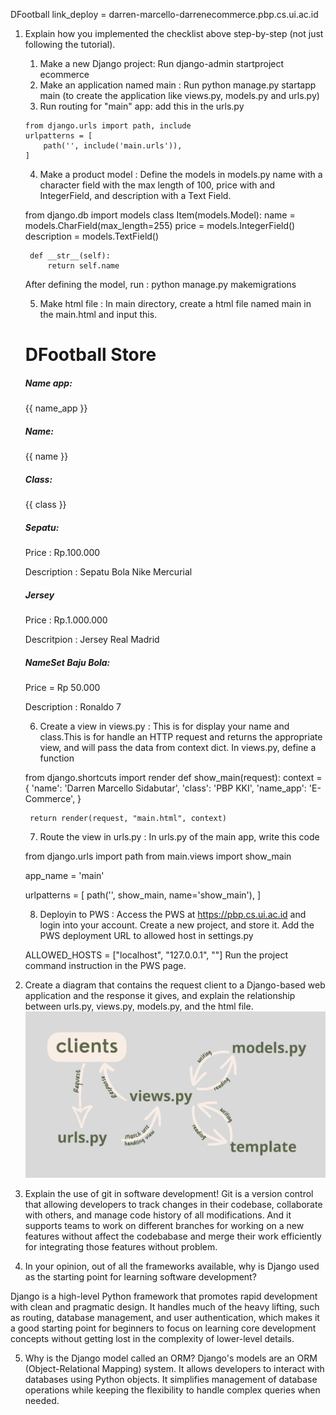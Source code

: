 DFootball
link_deploy = darren-marcello-darrenecommerce.pbp.cs.ui.ac.id
1. Explain how you implemented the checklist above step-by-step (not just following the tutorial).
    1. Make a new Django project:
    Run django-admin startproject ecommerce
    2. Make an application named main :
    Run python manage.py startapp main (to create the application like views.py, models.py and urls.py)
    3. Run routing for "main" app:
    add this in the urls.py

    ```
    from django.urls import path, include
    urlpatterns = [
        path('', include('main.urls')),
    ]
    ```
    4. Make a product model :
    Define the models in models.py name with a character field with the max length of 100, price with and IntegerField, and description with a Text Field.

    from django.db import models
    class Item(models.Model):
        name = models.CharField(max_length=255)
        price = models.IntegerField()
        description = models.TextField()

        def __str__(self):
            return self.name
    
    After defining the model, run : 
    python manage.py makemigrations
    
    5. Make html file :
    In main directory, create a html file named main in the main.html and input this. 
    <h1>DFootball Store</h1>
    <h5>Name app: </h5>
    <p>{{ name_app }}</p> <!-- Change according to your npm -->
    <h5>Name: </h5>
    <p>{{ name }}</p> <!-- Change according to your name -->
    <h5>Class: </h5>
    <p>{{ class }}</p> <!-- Change according to your class -->
    <h5>Sepatu: </h5> <!-- Change according to your product -->
    <p>Price : Rp.100.000</p> <!-- Change according to your class -->
    <p>Description : Sepatu Bola Nike Mercurial</p> <!-- Change according to your class -->
    <h5>Jersey </h5> <!-- Change according to your product -->
    <p>Price : Rp.1.000.000</p> <!-- Change according to your class -->
    <p>Descritpion : Jersey Real Madrid</p> <!-- Change according to your class -->
    <h5>NameSet Baju Bola: </h5> <!-- Change according to your product -->
    <p>Price = Rp 50.000</p> <!-- Change according to your class -->
    <p>Description : Ronaldo 7</p> <!-- Change according to your class -->

    6. Create a view in views.py :
    This is for display your name and class.This is for handle an HTTP  request and returns the appropriate view, and will pass the data from context dict. In views.py, define a function 

    from django.shortcuts import render
    def show_main(request):
        context = {
            'name': 'Darren Marcello Sidabutar',
            'class': 'PBP KKI',
            'name_app': 'E-Commerce',
        }

        return render(request, "main.html", context)

    7. Route the view in urls.py :
    In urls.py of the main app, write this code

    from django.urls import path
    from main.views import show_main

    app_name = 'main'

    urlpatterns = [
        path('', show_main, name='show_main'),
    ]

    8. Deployin to PWS :
    Access the PWS at https://pbp.cs.ui.ac.id and login into your account. Create a new project, and store it. Add the PWS deployment URL to allowed host in settings.py

    ALLOWED_HOSTS = ["localhost", "127.0.0.1", "<your pws deploy url>"]
    Run the project command instruction in the PWS page.

2. Create a diagram that contains the request client to a Django-based web application and the response it gives, and explain the 
relationship between urls.py, views.py, models.py, and the html file.
![](image/diagram.jpg)


3. Explain the use of git in software development!
Git is a version control that allowing developers to track changes in their codebase, collaborate with others, and manage code history of all modifications. And it supports teams to work on different branches for working on a new features without affect the codebabase and merge their work efficiently for integrating those features without problem.

4. In your opinion, out of all the frameworks available, why is Django used as the starting point for learning software development?

Django is a high-level Python framework that promotes rapid development with clean and pragmatic design. It handles much of the heavy lifting, such as routing, database management, and user authentication, which makes it a good starting point for beginners to focus on learning core development concepts without getting lost in the complexity of lower-level details.


5. Why is the Django model called an ORM?
Django's models are an ORM (Object-Relational Mapping) system. It allows developers to interact with databases using Python objects. It simplifies management of database operations while keeping the flexibility to handle complex queries when needed.